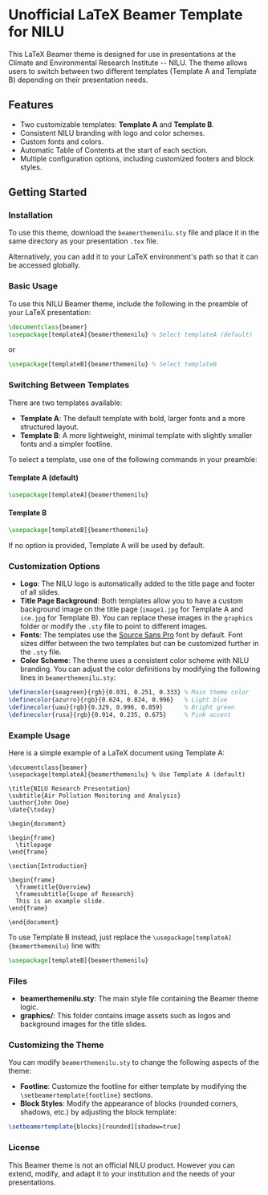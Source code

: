# Unofficial LaTeX Beamer Template for NILU

This LaTeX Beamer theme is designed for use in presentations at the Climate and Environmental Research Institute -- NILU. The theme allows users to switch between two different templates (Template A and Template B) depending on their presentation needs. 

## Features
- Two customizable templates: **Template A** and **Template B**.
- Consistent NILU branding with logo and color schemes.
- Custom fonts and colors.
- Automatic Table of Contents at the start of each section.
- Multiple configuration options, including customized footers and block styles.

## Getting Started

### Installation

To use this theme, download the `beamerthemenilu.sty` file and place it in the same directory as your presentation `.tex` file. 

Alternatively, you can add it to your LaTeX environment's path so that it can be accessed globally.

### Basic Usage

To use this NILU Beamer theme, include the following in the preamble of your LaTeX presentation:

```latex
\documentclass{beamer}
\usepackage[templateA]{beamerthemenilu} % Select templateA (default)
```

or

```latex
\usepackage[templateB]{beamerthemenilu} % Select templateB
```

### Switching Between Templates

There are two templates available:
- **Template A**: The default template with bold, larger fonts and a more structured layout.
- **Template B**: A more lightweight, minimal template with slightly smaller fonts and a simpler footline.

To select a template, use one of the following commands in your preamble:

#### Template A (default)
```latex
\usepackage[templateA]{beamerthemenilu}
```

#### Template B
```latex
\usepackage[templateB]{beamerthemenilu}
```

If no option is provided, Template A will be used by default.

### Customization Options

- **Logo**: The NILU logo is automatically added to the title page and footer of all slides.
- **Title Page Background**: Both templates allow you to have a custom background image on the title page (`image1.jpg` for Template A and `ice.jpg` for Template B). You can replace these images in the `graphics` folder or modify the `.sty` file to point to different images.
- **Fonts**: The templates use the [Source Sans Pro](https://fonts.google.com/specimen/Source+Sans+Pro) font by default. Font sizes differ between the two templates but can be customized further in the `.sty` file.
- **Color Scheme**: The theme uses a consistent color scheme with NILU branding. You can adjust the color definitions by modifying the following lines in `beamerthemenilu.sty`:
  
```latex
\definecolor{seagreen}{rgb}{0.031, 0.251, 0.333} % Main theme color
\definecolor{azurro}{rgb}{0.624, 0.824, 0.996}   % Light blue
\definecolor{uau}{rgb}{0.329, 0.996, 0.859}      % Bright green
\definecolor{rusa}{rgb}{0.914, 0.235, 0.675}     % Pink accent
```

### Example Usage

Here is a simple example of a LaTeX document using Template A:

```late
\documentclass{beamer}
\usepackage[templateA]{beamerthemenilu} % Use Template A (default)

\title{NILU Research Presentation}
\subtitle{Air Pollution Monitoring and Analysis}
\author{John Doe}
\date{\today}

\begin{document}

\begin{frame}
  \titlepage
\end{frame}

\section{Introduction}

\begin{frame}
  \frametitle{Overview}
  \framesubtitle{Scope of Research}
  This is an example slide.
\end{frame}

\end{document}
```

To use Template B instead, just replace the `\usepackage[templateA]{beamerthemenilu}` line with:

```latex
\usepackage[templateB]{beamerthemenilu}
```

### Files

- **beamerthemenilu.sty**: The main style file containing the Beamer theme logic.
- **graphics/**: This folder contains image assets such as logos and background images for the title slides.

### Customizing the Theme

You can modify `beamerthemenilu.sty` to change the following aspects of the theme:
- **Footline**: Customize the footline for either template by modifying the `\setbeamertemplate{footline}` sections.
- **Block Styles**: Modify the appearance of blocks (rounded corners, shadows, etc.) by adjusting the block template:

```latex
\setbeamertemplate{blocks}[rounded][shadow=true]
```

### License
This Beamer theme is not an official NILU product. However you can extend, modify, and adapt it to your institution and the needs of your presentations.
